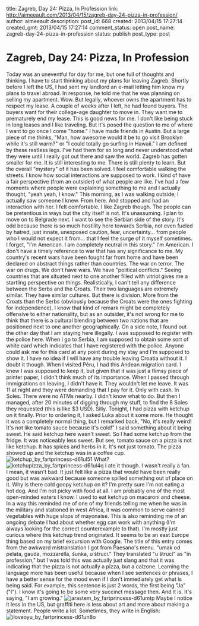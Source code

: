 title: Zagreb, Day 24: Pizza, In Profession
link: http://aimeeault.com/2013/04/15/zagreb-day-24-pizza-in-profession/
author: aimeeault
description: 
post_id: 668
created: 2013/04/15 17:27:14
created_gmt: 2013/04/15 17:27:14
comment_status: open
post_name: zagreb-day-24-pizza-in-profession
status: publish
post_type: post

# Zagreb, Day 24: Pizza, In Profession

Today was an uneventful for day for me, but one full of thoughts and thinking. I have to start thinking about my plans for leaving Zagreb. Shortly before I left the US, I had sent my landlord an e-mail letting him know my plans to travel abroad. In response, he told me that he was planning on selling my apartment. Wow. But legally, whoever owns the apartment has to respect my lease. A couple of weeks after I left, he had found buyers. The buyers want for their college-age daughter to move in. They want me to prematurely end my lease. This is good news for me. I don't like being stuck in long leases and I like traveling. But it's posed the question to me of where I want to go once I come "home." I have made friends in Austin. But a large piece of me thinks, "Man, how awesome would it be to go visit Brooklyn while it's still warm?" or "I could totally go surfing in Hawaii."  I am defined by these restless legs. I've had them for so long and never understood what they were until I really got out there and saw the world. Zagreb has gotten smaller for me. It is still interesting to me. There is still plenty to learn. But the overall "mystery" of it has been solved. I feel comfortable walking the streets. I know how social interactions are supposed to work. I kind of have a fair perspective (from an outsider) of what people are like. I've had a few moments where people were explaining something to me and I actually thought, "yeah yeah, I know." This morning, as I was walking outside, I actually saw someone I knew. From here. And stopped and had an interaction with her. I felt comfortable. I like Zagreb though. The people can be pretentious in ways but the city itself is not. It's unassuming. I plan to move on to Belgrade next. I want to see the Serbian side of the story. It's odd because there is so much hostility here towards Serbia, not even fueled by hatred, just innate, unexposed caution, fear, uncertainty... from people who I would not expect it from... that I feel the surge of it myself sometimes. I forget, "I'm American. I am completely neutral in this story." I'm American. I don't have a timely reference to war that has any significance to me. My country's recent wars have been fought far from home and have been declared on abstract things rather than countries. The war on terror. The war on drugs. We don't have wars. We have "political conflicts." Seeing countries that are situated next to one another filled with vitriol gives me a startling perspective on things. Realistically, I can't tell any difference between the Serbs and the Croats. Their two languages are extremely similar. They have similar cultures. But there is division. More from the Croats than the Serbs (obviously because the Croats were the ones fighting for independence). I know that kind of remark might be completely offensive to either nationality, but as an outsider, it's not wrong for me to think that there is a cultural blending between two nations that are positioned next to one another geographically. On a side note, I found out the other day that I am staying here illegally. I was supposed to register with the police here. When I go to Serbia, I am supposed to obtain some sort of white card which indicates that I have registered with the police. Anyone could ask me for this card at any point during my stay and I'm supposed to show it. I have no idea if I will have any trouble leaving Croatia without it. I doubt it though. When I visited Péru, I had this Andean migration card. I knew I was supposed to keep it, but given that it was just a flimsy piece of printer paper, I didn't think much of its importance. When I passed through immigrations on leaving, I didn't have it. They wouldn't let me leave. It was 11 at night and they were demanding that I pay for it. Only with cash. In Soles. There were no ATMs nearby. I didn't know what to do. But then I managed, after 20 minutes of digging through my stuff, to find the 8 Soles they requested (this is like $3 USD). Silly. Tonight, I had pizza with ketchup on it finally. Prior to ordering it, I asked Luka about it some more. He thought it was a completely normal thing, but I remarked back, "No, it's really weird! It's not like tomato sauce because it's cold!" I said something about it being sweet. He said ketchup here wasn't sweet. So I had some ketchup from the fridge. It was noticeably less sweet. But see, tomato sauce on a pizza is not like ketchup. It has spices and herbs in it. It's not just tomato. The pizza showed up and the ketchup was in a coffee cup. ![ketchup_by_fartprincess-d61ul51](https://s3.amazonaws.com/aimeeault.com/ketchup_by_fartprincess-d61ul51.jpg) What? ![ketchupizza_by_fartprincess-d61ul4q](https://s3.amazonaws.com/aimeeault.com/ketchupizza_by_fartprincess-d61ul4q.jpg) I ate it though. I wasn't really a fan. I mean, it wasn't bad. It just felt like a pizza that would have been really good but was awkward because someone spilled something out of place on it. Why is there cold goopy ketchup on it? I'm pretty sure I'm not eating a hot dog. And I'm not picky with food at all. I am probably one of the most open-minded eaters I know. I used to eat ketchup on macaroni and cheese. In a way this reminded me of one of my friends telling me when he was in the military and stationed in west Africa, it was common to serve canned vegetables with huge slops of mayonaise. This is also reminding me of an ongoing debate I had about whether egg can work with anything (I'm always looking for the correct counterexample to that). I'm mostly just curious where this ketchup trend originated. It seems to be an east Europe thing based on my brief excursion with Google. The title of this entry comes from the awkward mistranslation I got from Paesano's menu. "umak od pelata, gauda, mozzarella, šunka, u štruci." They translated "u štruci" as "in profession," but I was told this was actually just slang and that it was indicating that the pizza is not actually a pizza, but a calzone. Learning the language more has been useful because when I see sentences or phrases, I have a better sense for the mood even if I don't immediately get what is being said. For example, this sentence is just 2 words, the first being "Ja" ("I"). I know it's going to be some very succinct message then. And it is. It's saying, "I am growing." ![jarastem_by_fartprincess-d61umtp](https://s3.amazonaws.com/aimeeault.com/jarastem_by_fartprincess-d61umtp.jpg) Maybe I notice it less in the US, but graffiti here is less about art and more about making a statement. People write a lot. Sometimes, they write in English: ![iloveoyu_by_fartprincess-d61un8o](https://s3.amazonaws.com/aimeeault.com/iloveoyu_by_fartprincess-d61un8o.jpg)